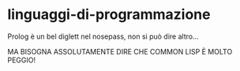 # linguaggi-di-programmazione

Prolog è un bel diglett nel nosepass, non si può dire altro...

MA BISOGNA ASSOLUTAMENTE DIRE CHE COMMON LISP È MOLTO PEGGIO!
